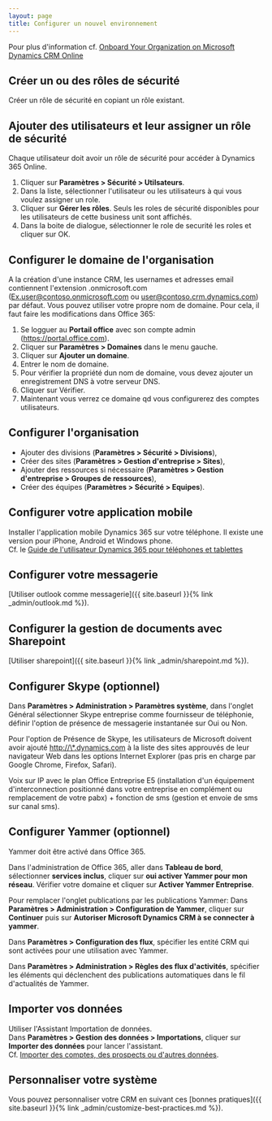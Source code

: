```yaml
---
layout: page
title: Configurer un nouvel environnement
---
```


Pour plus d'information cf. [Onboard Your Organization on Microsoft Dynamics CRM Online](https://mbs.microsoft.com/customersource/northamerica/CRM/learning/documentation/MovingForwardCRMOnline)

## Créer un ou des rôles de sécurité
Créer un rôle de sécurité en copiant un rôle existant.

## Ajouter des utilisateurs et leur assigner un rôle de sécurité
Chaque utilisateur doit avoir un rôle de sécurité pour accéder à Dynamics 365 Online.

1. Cliquer sur **Paramètres > Sécurité > Utilsateurs**.
2. Dans la liste, sélectionner l'utilisateur ou les utilisateurs à qui vous voulez
assigner un role.
3. Cliquer sur **Gérer les rôles**.
Seuls les roles de sécurité disponibles pour les utilisateurs de cette business
unit sont affichés.
4. Dans la boite de dialogue, sélectionner le role de securité les roles et cliquer
sur OK.

## Configurer le domaine de l'organisation
A la création d'une instance CRM, les usernames et adresses email contiennent
l'extension .onmicrosoft.com (Ex.user@contoso.onmicrosoft.com ou user@contoso.crm.dynamics.com)
par défaut. Vous pouvez utiliser votre propre nom de domaine. Pour cela, il faut
faire les modifications dans Office 365:

1. Se logguer au **Portail office** avec son compte admin (<https://portal.office.com>).
2. Cliquer sur **Paramètres > Domaines** dans le menu gauche.
3. Cliquer sur **Ajouter un domaine**.
4. Entrer le nom de domaine.
5. Pour vérifier la propriété dun nom de domaine, vous devez ajouter un enregistrement
DNS à votre serveur DNS.
6. Cliquer sur Vérifier.
7. Maintenant vous verrez ce domaine qd vous configurerez des comptes utilisateurs.

## Configurer l'organisation
* Ajouter des divisions (**Paramètres > Sécurité > Divisions**),
* Créer des sites (**Paramètres > Gestion d'entreprise > Sites**),
* Ajouter des ressources si nécessaire (**Paramètres > Gestion d'entreprise > Groupes de ressources**),
* Créer des équipes (**Paramètres > Sécurité > Equipes**).

## Configurer votre application mobile
Installer l'application mobile Dynamics 365 sur votre téléphone. Il existe
une version pour iPhone, Android et Windows phone.  
Cf. le [Guide de l'utilisateur Dynamics 365 pour téléphones et tablettes](https://www.microsoft.com/fr-fr/dynamics/crm-customer-center/dynamics-365-for-phones-and-tablets-user-s-guide.aspx)

## Configurer votre messagerie
[Utiliser outlook comme messagerie]({{ site.baseurl }}{% link _admin/outlook.md %}).

## Configurer la gestion de documents avec Sharepoint
[Utiliser sharepoint]({{ site.baseurl }}{% link _admin/sharepoint.md %}).

## Configurer Skype (optionnel)

Dans **Paramètres > Administration > Paramètres système**, dans l'onglet Général sélectionner Skype entreprise comme fournisseur de téléphonie, définir l'option de présence de messagerie instantanée sur Oui ou Non.

Pour l'option de Présence de Skype, les utilisateurs de Microsoft doivent avoir ajouté <http://\*.dynamics.com> à la liste des sites approuvés de leur navigateur Web dans les options Internet Explorer (pas pris en charge par Google Chrome, Firefox, Safari).

Voix sur IP avec le plan Office Entreprise E5 (installation d'un équipement d'interconnection positionné dans votre entreprise en complément ou remplacement de votre pabx) + fonction de sms (gestion et envoie de sms sur canal sms).

## Configurer Yammer (optionnel)

Yammer doit être activé dans Office 365.

Dans l'administration de Office 365, aller dans **Tableau de bord**, sélectionner **services inclus**, cliquer sur **oui activer Yammer pour mon réseau**. Vérifier votre domaine et cliquer sur **Activer Yammer Entreprise**.

Pour remplacer l'onglet publications par les publications Yammer:
Dans **Paramètres > Administration > Configuration de Yammer**, cliquer sur
**Continuer** puis sur **Autoriser Microsoft Dynamics CRM à se connecter à yammer**.

Dans **Paramètres > Configuration des flux**, spécifier les entité CRM qui sont
activées pour une utilisation avec Yammer.

Dans **Paramètres > Administration > Règles des flux d'activités**, spécifier les
éléments qui déclenchent des publications automatiques dans le fil d'actualités de Yammer.

## Importer vos données
Utiliser l'Assistant Importation de données.  
Dans **Paramètres > Gestion des données > Importations**, cliquer sur **Importer des données**
pour lancer l'assistant.  
Cf. [Importer des comptes, des prospects ou d'autres données](https://www.microsoft.com/fr-fr/dynamics/crm-customer-center/import-accounts-leads-or-other-data.aspx).

## Personnaliser votre système
Vous pouvez personnaliser votre CRM en suivant ces [bonnes pratiques]({{ site.baseurl }}{% link _admin/customize-best-practices.md %}).
